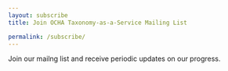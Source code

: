 ```yaml
---
layout: subscribe
title: Join OCHA Taxonomy-as-a-Service Mailing List

permalink: /subscribe/
---
```


Join our mailng list and receive periodic updates on our progress.
